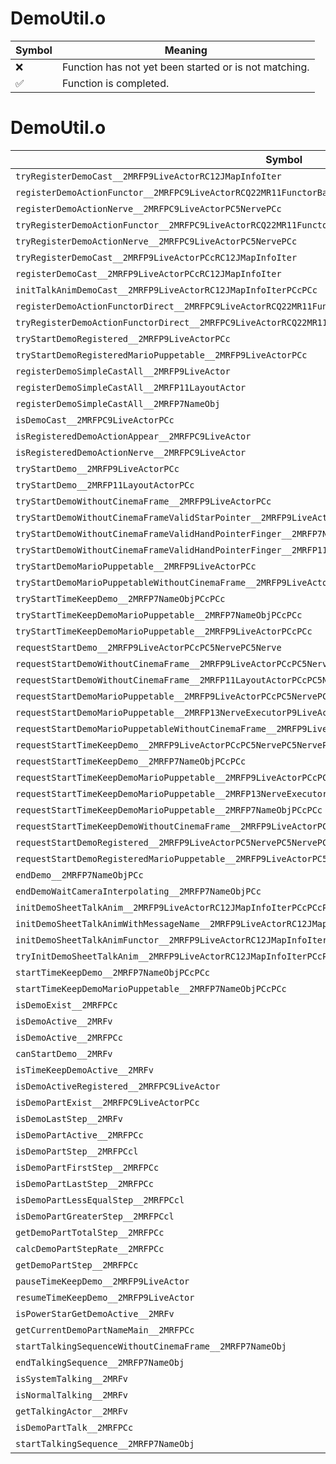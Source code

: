 # DemoUtil.o
| Symbol | Meaning 
| ------------- | ------------- 
| :x: | Function has not yet been started or is not matching. 
| :white_check_mark: | Function is completed. 


# DemoUtil.o
| Symbol | Decompiled? |
| ------------- | ------------- |
| `tryRegisterDemoCast__2MRFP9LiveActorRC12JMapInfoIter` | :x: |
| `registerDemoActionFunctor__2MRFPC9LiveActorRCQ22MR11FunctorBasePCc` | :x: |
| `registerDemoActionNerve__2MRFPC9LiveActorPC5NervePCc` | :x: |
| `tryRegisterDemoActionFunctor__2MRFPC9LiveActorRCQ22MR11FunctorBasePCc` | :x: |
| `tryRegisterDemoActionNerve__2MRFPC9LiveActorPC5NervePCc` | :x: |
| `tryRegisterDemoCast__2MRFP9LiveActorPCcRC12JMapInfoIter` | :x: |
| `registerDemoCast__2MRFP9LiveActorPCcRC12JMapInfoIter` | :x: |
| `initTalkAnimDemoCast__2MRFP9LiveActorRC12JMapInfoIterPCcPCc` | :x: |
| `registerDemoActionFunctorDirect__2MRFPC9LiveActorRCQ22MR11FunctorBasePCcPCc` | :x: |
| `tryRegisterDemoActionFunctorDirect__2MRFPC9LiveActorRCQ22MR11FunctorBasePCcPCc` | :x: |
| `tryStartDemoRegistered__2MRFP9LiveActorPCc` | :x: |
| `tryStartDemoRegisteredMarioPuppetable__2MRFP9LiveActorPCc` | :x: |
| `registerDemoSimpleCastAll__2MRFP9LiveActor` | :x: |
| `registerDemoSimpleCastAll__2MRFP11LayoutActor` | :x: |
| `registerDemoSimpleCastAll__2MRFP7NameObj` | :x: |
| `isDemoCast__2MRFPC9LiveActorPCc` | :x: |
| `isRegisteredDemoActionAppear__2MRFPC9LiveActor` | :x: |
| `isRegisteredDemoActionNerve__2MRFPC9LiveActor` | :x: |
| `tryStartDemo__2MRFP9LiveActorPCc` | :x: |
| `tryStartDemo__2MRFP11LayoutActorPCc` | :x: |
| `tryStartDemoWithoutCinemaFrame__2MRFP9LiveActorPCc` | :x: |
| `tryStartDemoWithoutCinemaFrameValidStarPointer__2MRFP9LiveActorPCc` | :x: |
| `tryStartDemoWithoutCinemaFrameValidHandPointerFinger__2MRFP7NameObjPCc` | :x: |
| `tryStartDemoWithoutCinemaFrameValidHandPointerFinger__2MRFP11LayoutActorPCc` | :x: |
| `tryStartDemoMarioPuppetable__2MRFP9LiveActorPCc` | :x: |
| `tryStartDemoMarioPuppetableWithoutCinemaFrame__2MRFP9LiveActorPCc` | :x: |
| `tryStartTimeKeepDemo__2MRFP7NameObjPCcPCc` | :x: |
| `tryStartTimeKeepDemoMarioPuppetable__2MRFP7NameObjPCcPCc` | :x: |
| `tryStartTimeKeepDemoMarioPuppetable__2MRFP9LiveActorPCcPCc` | :x: |
| `requestStartDemo__2MRFP9LiveActorPCcPC5NervePC5Nerve` | :x: |
| `requestStartDemoWithoutCinemaFrame__2MRFP9LiveActorPCcPC5NervePC5Nerve` | :x: |
| `requestStartDemoWithoutCinemaFrame__2MRFP11LayoutActorPCcPC5NervePC5Nerve` | :x: |
| `requestStartDemoMarioPuppetable__2MRFP9LiveActorPCcPC5NervePC5Nerve` | :x: |
| `requestStartDemoMarioPuppetable__2MRFP13NerveExecutorP9LiveActorPCcPC5NervePC5Nerve` | :x: |
| `requestStartDemoMarioPuppetableWithoutCinemaFrame__2MRFP9LiveActorPCcPC5NervePC5Nerve` | :x: |
| `requestStartTimeKeepDemo__2MRFP9LiveActorPCcPC5NervePC5NervePCc` | :x: |
| `requestStartTimeKeepDemo__2MRFP7NameObjPCcPCc` | :x: |
| `requestStartTimeKeepDemoMarioPuppetable__2MRFP9LiveActorPCcPC5NervePC5NervePCc` | :x: |
| `requestStartTimeKeepDemoMarioPuppetable__2MRFP13NerveExecutorP9LiveActorPCcPC5NervePC5NervePCc` | :x: |
| `requestStartTimeKeepDemoMarioPuppetable__2MRFP7NameObjPCcPCc` | :x: |
| `requestStartTimeKeepDemoWithoutCinemaFrame__2MRFP9LiveActorPCcPC5NervePC5NervePCc` | :x: |
| `requestStartDemoRegistered__2MRFP9LiveActorPC5NervePC5NervePCc` | :x: |
| `requestStartDemoRegisteredMarioPuppetable__2MRFP9LiveActorPC5NervePC5NervePCc` | :x: |
| `endDemo__2MRFP7NameObjPCc` | :x: |
| `endDemoWaitCameraInterpolating__2MRFP7NameObjPCc` | :x: |
| `initDemoSheetTalkAnim__2MRFP9LiveActorRC12JMapInfoIterPCcPCcP15TalkMessageCtrl` | :x: |
| `initDemoSheetTalkAnimWithMessageName__2MRFP9LiveActorRC12JMapInfoIterPCcPCcPCc` | :x: |
| `initDemoSheetTalkAnimFunctor__2MRFP9LiveActorRC12JMapInfoIterPCcPCcP15TalkMessageCtrlRCQ22MR11FunctorBase` | :x: |
| `tryInitDemoSheetTalkAnim__2MRFP9LiveActorRC12JMapInfoIterPCcPCcP15TalkMessageCtrl` | :x: |
| `startTimeKeepDemo__2MRFP7NameObjPCcPCc` | :x: |
| `startTimeKeepDemoMarioPuppetable__2MRFP7NameObjPCcPCc` | :x: |
| `isDemoExist__2MRFPCc` | :x: |
| `isDemoActive__2MRFv` | :x: |
| `isDemoActive__2MRFPCc` | :x: |
| `canStartDemo__2MRFv` | :x: |
| `isTimeKeepDemoActive__2MRFv` | :x: |
| `isDemoActiveRegistered__2MRFPC9LiveActor` | :x: |
| `isDemoPartExist__2MRFPC9LiveActorPCc` | :x: |
| `isDemoLastStep__2MRFv` | :x: |
| `isDemoPartActive__2MRFPCc` | :x: |
| `isDemoPartStep__2MRFPCcl` | :x: |
| `isDemoPartFirstStep__2MRFPCc` | :x: |
| `isDemoPartLastStep__2MRFPCc` | :x: |
| `isDemoPartLessEqualStep__2MRFPCcl` | :x: |
| `isDemoPartGreaterStep__2MRFPCcl` | :x: |
| `getDemoPartTotalStep__2MRFPCc` | :x: |
| `calcDemoPartStepRate__2MRFPCc` | :x: |
| `getDemoPartStep__2MRFPCc` | :x: |
| `pauseTimeKeepDemo__2MRFP9LiveActor` | :x: |
| `resumeTimeKeepDemo__2MRFP9LiveActor` | :x: |
| `isPowerStarGetDemoActive__2MRFv` | :x: |
| `getCurrentDemoPartNameMain__2MRFPCc` | :x: |
| `startTalkingSequenceWithoutCinemaFrame__2MRFP7NameObj` | :x: |
| `endTalkingSequence__2MRFP7NameObj` | :x: |
| `isSystemTalking__2MRFv` | :x: |
| `isNormalTalking__2MRFv` | :x: |
| `getTalkingActor__2MRFv` | :x: |
| `isDemoPartTalk__2MRFPCc` | :x: |
| `startTalkingSequence__2MRFP7NameObj` | :x: |
